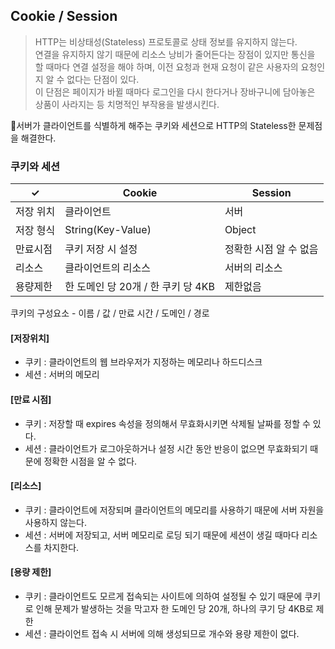 ## Cookie / Session

> HTTP는 비상태성(Stateless) 프로토콜로 상태 정보를 유지하지 않는다.  
>  연결을 유지하지 않기 때문에 리소스 낭비가 줄어든다는 장점이 있지만 통신을 할 때마다 연결 설정을 해야 하며, 이전 요청과 현재 요청이 같은 사용자의 요청인지 알 수 없다는 단점이 있다.  
> 이 단점은 페이지가 바뀔 때마다 로그인을 다시 한다거나 장바구니에 담아놓은 상품이 사라지는 등 치명적인 부작용을 발생시킨다.

📌서버가 클라이언트를 식별하게 해주는 쿠키와 세션으로 HTTP의 Stateless한 문제점을 해결한다.

### 쿠키와 세션

| ✓         | Cookie                             | Session                |
| --------- | ---------------------------------- | ---------------------- |
| 저장 위치 | 클라이언트                         | 서버                   |
| 저장 형식 | String(Key-Value)                  | Object                 |
| 만료시점  | 쿠키 저장 시 설정                  | 정확한 시점 알 수 없음 |
| 리소스    | 클라이언트의 리소스                | 서버의 리소스          |
| 용량제한  | 한 도메인 당 20개 / 한 쿠키 당 4KB | 제한없음               |

쿠키의 구성요소 - 이름 / 값 / 만료 시간 / 도메인 / 경로

#### [저장위치]

- 쿠키 : 클라이언트의 웹 브라우저가 지정하는 메모리나 하드디스크
- 세션 : 서버의 메모리

#### [만료 시점]

- 쿠키 : 저장할 때 expires 속성을 정의해서 무효화시키면 삭제될 날짜를 정할 수 있다.
- 세션 : 클라이언트가 로그아웃하거나 설정 시간 동안 반응이 없으면 무효화되기 때문에 정확한 시점을 알 수 없다.

#### [리소스]

- 쿠키 : 클라이언트에 저장되며 클라이언트의 메모리를 사용하기 때문에 서버 자원을 사용하지 않는다.
- 세션 : 서버에 저장되고, 서버 메모리로 로딩 되기 때문에 세션이 생길 때마다 리소스를 차지한다.

#### [용량 제한]

- 쿠키 : 클라이언트도 모르게 접속되는 사이트에 의하여 설정될 수 있기 때문에 쿠키로 인해 문제가 발생하는 것을 막고자 한 도메인 당 20개, 하나의 쿠기 당 4KB로 제한
- 세션 : 클라이언트 접속 시 서버에 의해 생성되므로 개수와 용량 제한이 없다.

